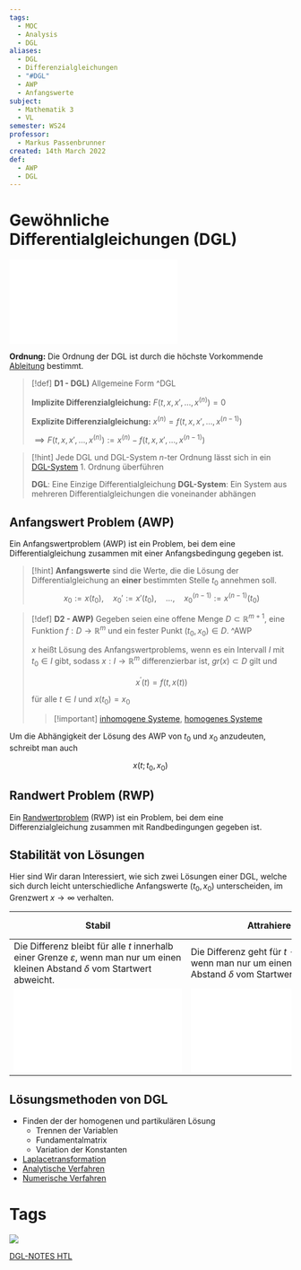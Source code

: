 ```yaml
---
tags:
  - MOC
  - Analysis
  - DGL
aliases:
  - DGL
  - Differenzialgleichungen
  - "#DGL"
  - AWP
  - Anfangswerte
subject:
  - Mathematik 3
  - VL
semester: WS24
professor:
  - Markus Passenbrunner
created: 14th March 2022
def:
  - AWP
  - DGL
---
```


# Gewöhnliche Differentialgleichungen (DGL)

![](../../assets/Excalidraw/{MOC}%20DGL%202025-02-21%2021.10.45.excalidraw.md)



**Ordnung:** Die Ordnung der DGL ist durch die höchste Vorkommende [Ableitung](Analysis/Differenzialrechnung.md) bestimmt.

> [!def] **D1 - DGL)** Allgemeine Form ^DGL
> 
> **Implizite Differenzialgleichung:** $F\left(t,x,x',\dots,x^{(n)}\right) = 0$
>  
> **Explizite Differenzialgleichung:** $x^{(n)}= f\left(t,x,x',\dots,x^{(n-1)}\right)$
> 
> $\implies F\left(t,x,x',\dots,x^{(n)}\right) := x^{(n)}-f\left(t,x,x',\dots, x^{(n-1)}\right)$
> 

> [!hint] Jede DGL und DGL-System $n$-ter Ordnung lässt sich in ein [DGL-System](Analysis/DGL-System.md) 1. Ordnung überführen
> 
> **DGL**: Eine Einzige Differentialgleichung
> **DGL-System**: Ein System aus mehreren Differentialgleichungen die voneinander abhängen
> 

## Anfangswert Problem (AWP)

Ein Anfangswertproblem (AWP) ist ein Problem, bei dem eine Differentialgleichung zusammen mit einer Anfangsbedingung gegeben ist. 

> [!hint] **Anfangswerte** sind die Werte, die die Lösung der Differentialgleichung an **einer** bestimmten Stelle $t_{0}$ annehmen soll.
> $$ x_{0} := x(t_{0}), \quad x_{0}' := x'(t_{0}), \quad \ldots, \quad x_{0}^{(n-1)} := x^{(n-1)}(t_{0}) $$


> [!def] **D2 - AWP)** Gegeben seien eine offene Menge $D \subset \mathbb{R}^{m+1}$, eine Funktion $f: D \rightarrow \mathbb{R}^m$ und ein fester Punkt $\left(t_0, x_0\right) \in D$. ^AWP
> 
> $x$ heißt Lösung des Anfangswertproblems, wenn es ein Intervall $I$ mit $t_0 \in I$ gibt,
> sodass $x: I \rightarrow \mathbb{R}^m$ differenzierbar ist, $g r(x) \subset D$ gilt und
> 
> $$x^{\prime}(t)=f(t, x(t))\tag{AWP}$$
> 
> für alle $t \in I$ und $x\left(t_0\right)=x_0$
> 
> > [!important] [inhomogene Systeme](Analysis/Lineare%20DGL-Systeme%201.%20Ordnung.md#^AWP1-1), [homogenes Systeme](Analysis/Lineare%20DGL-Systeme%201.%20Ordnung.md#^AWP1-2)

Um die Abhängigkeit der Lösung des AWP von $t_0$ und $x_0$ anzudeuten, schreibt man auch

$$
x\left(t ; t_0, x_0\right)
$$

## Randwert Problem (RWP)

Ein [Randwertproblem](Randwertprobleme.md) (RWP) ist ein Problem, bei dem eine Differenzialgleichung zusammen mit Randbedingungen gegeben ist.

## Stabilität von Lösungen

Hier sind Wir daran Interessiert, wie sich zwei Lösungen einer DGL, welche sich durch leicht unterschiedliche Anfangswerte $(t_{0},x_{0})$ unterscheiden, im Grenzwert $x\to \infty$ verhalten.

| **Stabil**                                                                                                                                     | **Attrahierend**                                                                                                        | **Asymptotisch Stabil**<br>Stabil & Attrahierend                                                        |
| ---------------------------------------------------------------------------------------------------------------------------------------------- | ----------------------------------------------------------------------------------------------------------------------- | ------------------------------------------------------------------------------------------------------- |
| Die Differenz bleibt für alle $t$ innerhalb einer Grenze $\varepsilon$, wenn man nur um einen kleinen Abstand $\delta$ vom Startwert abweicht. | Die Differenz geht für $t \to \infty$ gegen $0$, wenn man nur um einen kleinen Abstand $\delta$ vom Startwert abweicht. | Die Differenz überschreitet den kleinen $\delta$ des Startwertes nicht und geht für $t \to 0$ gegen $0$ |
| ![](../../assets/Excalidraw/DGL-Stabil.md)                                                                                                        | ![](../../assets/Excalidraw/DGL-Attr.md)                                                                                   | ![](../../assets/Excalidraw/DGL-AsympStabil.md)                                                            |

## Lösungsmethoden von DGL

- Finden der der homogenen und partikulären Lösung
    - Trennen der Variablen
    - Fundamentalmatrix
    - Variation der Konstanten
- [Laplacetransformation](../../Systemtheorie/Laplacetransformation.md)
- [Analytische Verfahren](Analysis/Numerische%20Lösungsverfahren%20von%20DGL.md#Analytische%20Verfahren)
- [Numerische Verfahren](Analysis/Numerische%20Lösungsverfahren%20von%20DGL.md#Numerische%20Verfahren)

# Tags

![](https://www.youtube.com/embed/p_di4Zn4wz4)

[DGL-NOTES HTL](assets/pdf/DGL-NOTES.pdf)
